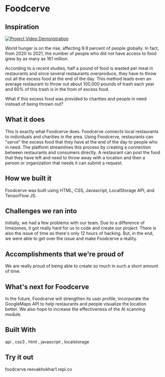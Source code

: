 # Foodcerve

## Inspiration

[![Project Video Demonstration]("./imgs/cover-page.jpg")](https://www.youtube.com/watch?v=tL-fd5SKzwE)

World hunger is on the rise, affecting 9.9 percent of people globally. In fact, from 2020 to 2021, the number of people who did not have access to food grew by as many as 161 million.

According to a recent studies, half a pound of food is wasted per meal in restaurants and since several restaurants overproduce, they have to throw out all the excess food at the end of the day. This method leads even an average restaurant to throw out about 100,000 pounds of trash each year and 60% of this trash is in the from of excess food.

What if this excess food was provided to charities and people in need instead of being thrown out?

## What it does
This is exactly what Foodcerve does. Foodcerve connects local restaurants to individuals and charities in the area. Using Foodcerve, restaurants can "serve" the excess food that they have at the end of the day to people who in need. The platform streamlines this process by creating a connection between restaurants and consumers directly. A restaurant can post the food that they have left and need to throw away with a location and then a person or organization that needs it can submit a request.

## How we built it
Foodcerve was built using HTML, CSS, Javascript, LocalStorage API, and TensorFlow JS.

## Challenges we ran into
Initially, we had a few problems with our team. Due to a difference of timezones, it got really hard for us to code and create our project. There is also the issue of time as there's only 12 hours of hacking. But, in the end, we were able to get over the issue and make Foodcerve a reality.

## Accomplishments that we're proud of
We are really proud of being able to create so much in such a short amount of time.

## What's next for Foodcerve
In the future, Foodcerve will strengthen its user profile, incorporate the GoogleMaps API to help restaurants and people visualize the location better. We also hope to increase the effectiveness of the AI scanning module.

## Built With
api , css3 , html , javascript , localstorage

## Try it out
foodcerve.reevakhokhar1.repl.co
